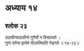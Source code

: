 # अध्याय १४

## श्लोक २३

उदासीनवदासीनो गुणैर्यो न विचाल्यते ।<br>गुणा वर्तन्त इत्येवं योऽवतिष्ठति नेङ्गते ॥ १४-२३॥<br><br>

